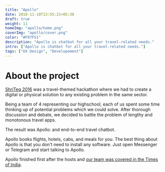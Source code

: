 ```yaml
---
title: "Apollo"
date: 2018-11-10T13:55:21+05:30
draft: true
weight: 11
homeImg: "apollo/home.png"
coverImg: "apollo/cover.png"
color: "#F97F51"
description: "Apollo is chatbot for all your travel-related needs."
intro: ["Apollo is chatbot for all your travel-related needs."]
tags: ["UX Design", "Developement"]
---
```


# About the project

[ShriTeq 2016](https://shriteq.org/) was a travel-themed hackathon where we had to create a digital or physical solution to any existing problem in the same sector.

Being a team of 4 representing our highschool, each of us spent some time thinking up of potential problems which we could solve. After thorough discussion and debate, we decided to battle the problem of lengthy and monotonous travel apps.

The result was Apollo: and end-to-end travel chatbot.

Apollo books flights, hotels, cabs, and meals for you. The best thing about Apollo is that you don't need to install any software. Just open Messenger or Telegram and start talking to Apollo.

Apollo finished first after the hosts and [our team was covered in the Times of India](https://timesofindia.indiatimes.com/city/gurgaon/Young-techies-show-skills-at-this-inventors-nursery/articleshow/54987369.cms?from=mdr).

<div class="centered image-container">
    <div class="row">
        <div class="img-col col-xs-12 col-md-12">
            <img src="/img/apollo/1.png" alt="">
        </div>
    </div>
</div>
<div class="centered image-container">
    <div class="row">
        <div class="img-col col-xs-12 col-md-12">
            <img src="/img/apollo/2.png" alt="">
        </div>
    </div>
</div>
<div class="centered image-container">
    <div class="row">
        <div class="img-col col-xs-12 col-md-12">
            <img src="/img/apollo/3.png" alt="">
        </div>
    </div>
</div>